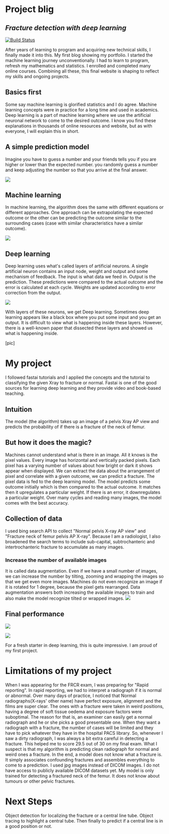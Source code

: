 
# Project blig
## _Fracture detection with deep learning_

[![Build Status](https://travis-ci.org/joemccann/dillinger.svg?branch=master)](https://travis-ci.org/joemccann/dillinger)


After years of learning to program and acquiring new technical skills, I finally made it into this. My first blog showing my portfolio.
I started the machine learning journey unconventionally. I had to learn to program, refresh my mathematics and statistics. I enrolled and completed many online courses. Combining all these, this final website is shaping to reflect my skills and ongoing projects. 
## Basics first
Some say machine learning is glorified statistics and I do agree. Machine learning concepts were in practice for a long time and used in academics. Deep learning is a part of machine learning where we use the artificial neuronal network to come to the desired outcome.
I know you find these explanations in thousands of online resources and website, but as with everyone, I will explain this in short.

## A simple prediction model
Imagine you have to guess a number and your friends tells you if you are higher or lower than the expected number.  you randomly guess a number and keep adjusting the number so that you arrive at the final answer. 

![](https://raw.githubusercontent.com/gvsanthu10/gvsanthu10.github.io/master/fracture/1.PNG)



## Machine learning
In machine learning, the algorithm does the same with different equations or different approaches. One approach can be extrapolating the expected outcome or the other can be predicting the outcome similar to the surrounding cases (case with similar characteristics have a similar outcome).

![](https://raw.githubusercontent.com/gvsanthu10/gvsanthu10.github.io/master/fracture/2.PNG)

## Deep learning
Deep learning uses what's called layers of artificial neurons. A single artificial neuron contains an input node, weight and output and some mechanism of feedback. The input is what data we feed in. Output is the prediction. These predictions were compared to the actual outcome and the error is calculated at each cycle.  Weights are updated according to error correction from the output. 

![](https://raw.githubusercontent.com/gvsanthu10/gvsanthu10.github.io/master/fracture/2.PNG)

With layers of these neurons, we get Deep learning.  Sometimes deep learning appears like a black box where you put some input and you get an output. It is difficult to view what is happening inside these layers. However, there is a well-known paper that dissected these layers and showed us what is happening inside. 

[pic]

# My project
I followed fastai tutorials and I applied the concepts and the tutorial to classifying the given Xray to fracture or normal. Fastai is one of the good sources for learning deep learning and they provide video and book-based teaching.

## Intuition

The model (the algorithm) takes up an image of a pelvis Xray AP view and predicts the probability of if there is a fracture of the neck of femur.
## But how it does the magic?

Machines cannot understand what is there in an image. All it knows is the pixel values. Every image has horizontal and vertically packed pixels. Each pixel has a varying number of values about how bright or dark it shows appear when displayed. 
We can extract the data about the arrangement of pixel and correlate with a given outcome, we can predict a fracture.
The pixel data is fed to the deep learning model. The model predicts some outcome initially which is then compared to the actual outcome. It matches then it upregulates a particular weight. If there is an error, it downregulates a particular weight. Over many cycles and reading many images, the model comes with the best accuracy.

## Collection of data
I used bing search API to collect "Normal pelvis X-ray AP view" and "Fracture neck of femur pelvis AP X-ray". Because I am a radiologist, I also broadened the search terms to include sub-capital, subtrochanteric and intertrochanteric fracture to accumulate as many images.

### Increase the number of available images
It is called data augmentation. 
Even if we have a small number of images, we can increase the number by tilting, zooming and wrapping the images so that we get even more images. Machines do not even recognize an image if it is rotated for 1 degree, because the pixel gets rearranged. Data augmentation answers both increasing the available images to train and also make the model recognize tilted or wrapped images.
![](https://raw.githubusercontent.com/gvsanthu10/gvsanthu10.github.io/master/fracture/download%20(1).png)

## Final performance

![](https://raw.githubusercontent.com/gvsanthu10/gvsanthu10.github.io/master/fracture/Capture.PNG)

![](https://raw.githubusercontent.com/gvsanthu10/gvsanthu10.github.io/master/fracture/download.png)

For a fresh starter in deep learning, this is quite impressive. I am proud of my first project. 

# Limitations of my project
When I was appearing for the FRCR exam, I was preparing for "Rapid reporting". In rapid reporting, we had to interpret a radiograph if it is normal or abnormal. Over many days of practice, I noticed that Normal radiographs(X-rays' other name) have perfect exposure, alignment and the films are super clear. The ones with a fracture were taken in weird positions, having a degree of soft tissue oedema and exposure factors were suboptimal. The reason for that is, an examiner can easily get a normal radiograph and he or she picks a good presentable one. When they want a radiograph with a fracture, the number of cases will be limited and they have to pick whatever they have in the hospital PACS library. So, whenever I saw a dirty radiograph, I was always a bit extra careful in detecting a fracture. 
This helped me to score 29.5 out of 30 on my final exam.
What I suspect is that my algorithm is predicting clean radiograph for normal and weird ones a fracture. In the end, a model does not know what a fracture is. It simply associates confounding fractures and assembles everything to come to a prediction.
I used jpg images instead of DICOM images. I do not have access to publicly available DICOM datasets yet.
My model is only trained for detecting a fractured neck of the femur. It does not know about tumours or other pelvic fractures.

# Next Steps
Object detection for localizing the fracture or a central line tube. Object tracing to highlight a central tube. Then finally to predict if a central line is in a good position or not. 
